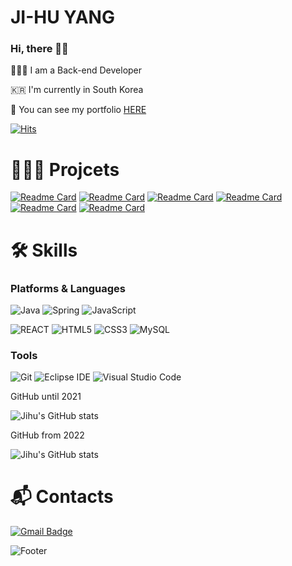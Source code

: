 # JI-HU YANG 

### Hi, there 👋🏻
👩🏻‍💻 I am a Back-end Developer

🇰🇷 I'm currently in South Korea

📄 You can see my portfolio [HERE](https://hickory-soybean-e41.notion.site/f61af588352d474e9a31ae4755e7f475)

[![Hits](https://hits.seeyoufarm.com/api/count/incr/badge.svg?url=https%3A%2F%2Fgithub.com%2Fzihooy%2Fhit-counter&count_bg=%23AD8AD7&title_bg=%235173C4&icon=smugmug.svg&icon_color=%23E7E7E7&title=hits&edge_flat=false)](https://hits.seeyoufarm.com)

# 👩🏻‍💻 Projcets
[![Readme Card](https://github-readme-stats-sigma-five.vercel.app/api/pin/?username=gomster96&repo=LearnTube)](https://github.com/gomster96/LearnTube)
[![Readme Card](https://github-readme-stats-sigma-five.vercel.app/api/pin/?username=seungjoonH&repo=sthep)](https://github.com/seungjoonH/sthep)
[![Readme Card](https://github-readme-stats-sigma-five.vercel.app/api/pin/?username=JihuYang&repo=MBTI-Project)](https://github.com/JihuYang/MBTI-Project)
[![Readme Card](https://github-readme-stats-sigma-five.vercel.app/api/pin/?username=Yedindin&repo=ElectricCar)](https://github.com/Yedindin/ElectricCar)
[![Readme Card](https://github-readme-stats-sigma-five.vercel.app/api/pin/?username=JihuYang&repo=HGU_CU)](https://github.com/JihuYang/HGU_CU)
[![Readme Card](https://github-readme-stats-sigma-five.vercel.app/api/pin/?username=YeeunJ&repo=COTO)](https://github.com/YeeunJ/COTO)

# 🛠 Skills
### Platforms & Languages
![Java](https://img.shields.io/badge/Java-007396.svg?&style=for-the-badge&logo=JAVA&logoColor=white)
![Spring](https://img.shields.io/badge/Spring-6DB33F.svg?&style=for-the-badge&logo=Spring&logoColor=white)
![JavaScript](https://img.shields.io/badge/JavaScript-F7DF1E.svg?&style=for-the-badge&logo=JavaScript&logoColor=white)

![REACT](https://img.shields.io/badge/REACT-00d8ff.svg?&style=for-the-badge&logo=REACT&logoColor=white)
![HTML5](https://img.shields.io/badge/HTML5-E34F26.svg?&style=for-the-badge&logo=HTML5&logoColor=white)
![CSS3](https://img.shields.io/badge/CSS3-1572B6.svg?&style=for-the-badge&logo=CSS3&logoColor=white)
![MySQL](https://img.shields.io/badge/MySQL-4479A1.svg?&style=for-the-badge&logo=MySQL&logoColor=white)

### Tools
![Git](https://img.shields.io/badge/Git-F05032.svg?&style=for-the-badge&logo=Git&logoColor=white)
![Eclipse IDE](https://img.shields.io/badge/Eclipse%20IDE-2C2255.svg?&style=for-the-badge&logo=Eclipse%20IDE&logoColor=white)
![Visual Studio Code](https://img.shields.io/badge/Visual%20Studio%20Code-007ACC.svg?&style=for-the-badge&logo=Visual%20Studio%20Code&logoColor=white)


GitHub until 2021

![Jihu's GitHub stats](https://github-readme-stats-sigma-five.vercel.app/api?username=JihuYang&show_icons=true&theme=dracula)

GitHub from 2022

![Jihu's GitHub stats](https://github-readme-stats-sigma-five.vercel.app/api?username=zihooy&show_icons=true&theme=dracula)

# :mailbox_with_mail: Contacts
[![Gmail Badge](https://img.shields.io/badge/Gmail-d14836?style=flat-square&logo=Gmail&logoColor=white&link=mailto:zihooy139@gmail.com)](mailto:zihooy139@gmail.com)

![Footer](https://capsule-render.vercel.app/api?type=waving&color=auto&height=200&section=footer)

